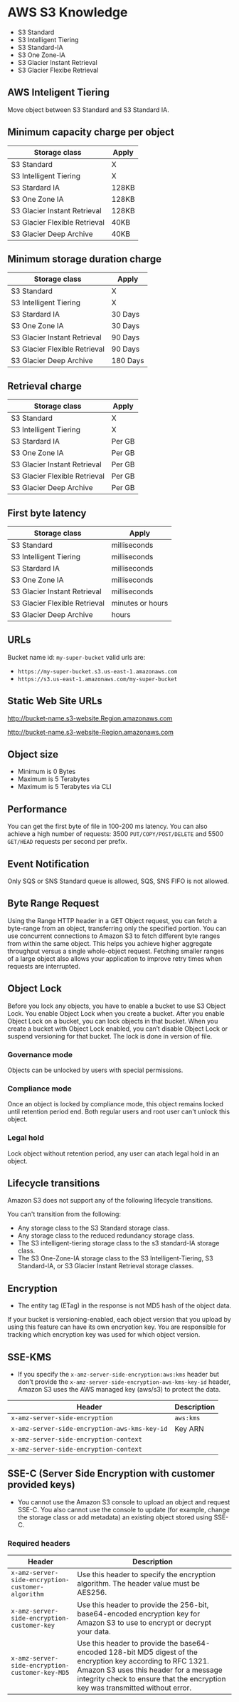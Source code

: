 # AWS S3 Knowledge

* S3 Standard
* S3 Intelligent Tiering
* S3 Standard-IA
* S3 One Zone-IA
* S3 Glacier Instant Retrieval
* S3 Glacier Flexibe Retrieval

## AWS Inteligent Tiering

Move object between S3 Standard and S3 Standard IA.


## Minimum capacity charge per object

| Storage class                 | Apply |
| ----------------------------- | ----- |
| S3 Standard                   |     X |
| S3 Intelligent Tiering        |     X |
| S3 Stardard IA                | 128KB |
| S3 One Zone IA                | 128KB |
| S3 Glacier Instant Retrieval  | 128KB |
| S3 Glacier Flexible Retrieval |  40KB |
| S3 Glacier Deep Archive       |  40KB |

## Minimum storage duration charge

| Storage class                 |    Apply |
| ----------------------------- | -------- |
| S3 Standard                   |        X |
| S3 Intelligent Tiering        |        X |
| S3 Stardard IA                |  30 Days |
| S3 One Zone IA                |  30 Days |
| S3 Glacier Instant Retrieval  |  90 Days |
| S3 Glacier Flexible Retrieval |  90 Days |
| S3 Glacier Deep Archive       | 180 Days |

## Retrieval charge

| Storage class                 |   Apply |
| ----------------------------- |   ----- |
| S3 Standard                   |       X |
| S3 Intelligent Tiering        |       X |
| S3 Stardard IA                | Per GB  |
| S3 One Zone IA                | Per GB  |
| S3 Glacier Instant Retrieval  | Per GB  |
| S3 Glacier Flexible Retrieval | Per GB  |
| S3 Glacier Deep Archive       | Per GB  |

## First byte latency

| Storage class                 |             Apply |
| ----------------------------- |             ----- |
| S3 Standard                   | milliseconds      |
| S3 Intelligent Tiering        | milliseconds      |
| S3 Stardard IA                | milliseconds      |
| S3 One Zone IA                | milliseconds      |
| S3 Glacier Instant Retrieval  | milliseconds      |
| S3 Glacier Flexible Retrieval | minutes or hours  |
| S3 Glacier Deep Archive       | hours             |


## URLs

Bucket name id: `my-super-bucket` valid urls are:
* `https://my-super-bucket.s3.us-east-1.amazonaws.com`
* `https://s3.us-east-1.amazonaws.com/my-super-bucket`

## Static Web Site URLs

http://bucket-name.s3-website.Region.amazonaws.com

http://bucket-name.s3-website-Region.amazonaws.com

## Object size

* Minimum is 0 Bytes
* Maximum is 5 Terabytes
* Maximum is 5 Terabytes via CLI

## Performance

You can get the first byte of file in 100-200 ms latency. 
You can also achieve a high number of requests: 3500 `PUT/COPY/POST/DELETE` and 5500 `GET/HEAD` requests per second per prefix.

## Event Notification

Only SQS or SNS Standard queue is allowed, SQS, SNS FIFO is not allowed.

## Byte Range Request

Using the Range HTTP header in a GET Object request, you can fetch a byte-range from an object, transferring only the specified portion. You can use concurrent connections to Amazon S3 to fetch different byte ranges from within the same object. This helps you achieve higher aggregate throughput versus a single whole-object request. Fetching smaller ranges of a large object also allows your application to improve retry times when requests are interrupted.

## Object Lock

Before you lock any objects, you have to enable a bucket to use S3 Object Lock. You enable Object Lock when you create a bucket. After you enable Object Lock on a bucket, you can lock objects in that bucket. When you create a bucket with Object Lock enabled, you can’t disable Object Lock or suspend versioning for that bucket.
The lock is done in version of file.

### Governance mode

Objects can be unlocked by users with special permissions.

### Compliance mode

Once an object is locked by compliance mode, this object remains locked until retention period end. Both regular users and root user can't unlock this object.

### Legal hold

Lock object without retention period, any user can atach legal hold in an object.

## Lifecycle transitions

Amazon S3 does not support any of the following lifecycle transitions.

You can't transition from the following:

* Any storage class to the S3 Standard storage class.
* Any storage class to the reduced redundancy storage class.
* The S3 intelligent-tiering storage class to the s3 standard-IA storage class.
* The S3 One-Zone-IA storage class to the S3 Intelligent-Tiering, S3 Standard-IA, or S3 Glacier Instant Retrieval storage classes.

## Encryption

* The entity tag (ETag) in the response is not MD5 hash of the object data.

If your bucket is versioning-enabled, each object version that you upload by using this feature can have its own encryotion key. You are responsible for tracking which encryption key was used for which object version.

## SSE-KMS

* If you specify the `x-amz-server-side-encryption:aws:kms` header but don't provide the `x-amz-server-side-encryption-aws-kms-key-id` header, Amazon S3 uses the AWS managed key (aws/s3) to protect the data.

|Header|Description|
|--|--|
|`x-amz-server-side-encryption`| `aws:kms`|
|`x-amz-server-side-encryption-aws-kms-key-id`|Key ARN|
|`x-amz-server-side-encryption-context`||
|`x-amz-server-side-encryption-context`||



## SSE-C (Server Side Encryption with customer provided keys)

* You cannot use the Amazon S3 console to upload an object and request SSE-C. You also cannot use the console to update (for example, change the storage class or add metadata) an existing object stored using SSE-C.

### Required headers

|Header|Description|
|--|--|
|`x-amz-server-side-encryption-customer-algorithm`|Use this header to specify the encryption algorithm. The header value must be AES256.|
|`x-amz-server-side-encryption-customer-key`|Use this header to provide the 256-bit, base64-encoded encryption key for Amazon S3 to use to encrypt or decrypt your data.|
|`x-amz-server-side-encryption-customer-key-MD5`|Use this header to provide the base64-encoded 128-bit MD5 digest of the encryption key according to RFC 1321. Amazon S3 uses this header for a message integrity check to ensure that the encryption key was transmitted without error.|